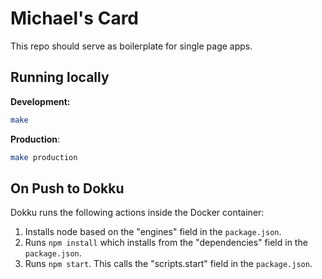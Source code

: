 # Michael's Card

This repo should serve as boilerplate for single page apps.

## Running locally

**Development:**

```bash
make
```

**Production**:

```bash
make production
```

## On Push to Dokku

Dokku runs the following actions inside the Docker container:

1. Installs node based on the "engines" field in the `package.json`.
2. Runs `npm install` which installs from the "dependencies" field in the `package.json`.
3. Runs `npm start`. This calls the "scripts.start" field in the `package.json`.
